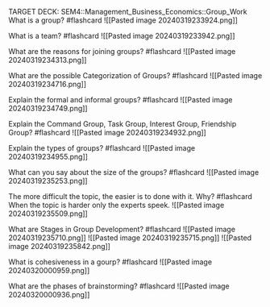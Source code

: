 TARGET DECK: SEM4::Management_Business_Economics::Group_Work
What is a group? #flashcard 
![[Pasted image 20240319233924.png]]
<!--ID: 1710890106033-->




What is a team? #flashcard 
![[Pasted image 20240319233942.png]]
<!--ID: 1710890106038-->




What are the reasons for joining groups? #flashcard 
![[Pasted image 20240319234313.png]]
<!--ID: 1710890106042-->





What are the possible Categorization of Groups? #flashcard 
![[Pasted image 20240319234716.png]]
<!--ID: 1710890106047-->




Explain the formal and informal groups? #flashcard 
![[Pasted image 20240319234749.png]]
<!--ID: 1710890106051-->





Explain the Command Group, Task Group, Interest Group, Friendship Group? #flashcard 
![[Pasted image 20240319234932.png]]
<!--ID: 1710890106056-->




Explain the types of groups? #flashcard 
![[Pasted image 20240319234955.png]]
<!--ID: 1710890106060-->




What can you say about the size of the groups? #flashcard 
![[Pasted image 20240319235253.png]]
<!--ID: 1710890106065-->






The more difficult the topic, the easier is to done with it. Why? #flashcard 
When the topic is harder only the experts speek.
![[Pasted image 20240319235509.png]]
<!--ID: 1710890106069-->




What are Stages in Group Development? #flashcard 
![[Pasted image 20240319235710.png]]
![[Pasted image 20240319235715.png]]
![[Pasted image 20240319235842.png]]
<!--ID: 1710890106074-->



What is cohesiveness in a gourp? #flashcard 
![[Pasted image 20240320000959.png]]
<!--ID: 1710890106078-->




What are the phases of brainstorming? #flashcard 
![[Pasted image 20240320000936.png]]
<!--ID: 1710890106083-->





